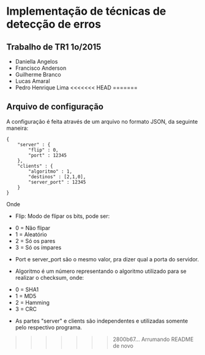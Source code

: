 # Implementação de técnicas de detecção de erros
## Trabalho de TR1 1o/2015

* Daniella Angelos
* Francisco Anderson
* Guilherme Branco
* Lucas Amaral
* Pedro Henrique Lima
<<<<<<< HEAD
=======

## Arquivo de configuração


A configuração é feita através de um arquivo no formato JSON, da seguinte maneira:

```
{
    "server" : {
        "flip" : 0,
        "port" : 12345
    },
    "clients" : {
        "algoritmo" : 1,
        "destinos" : [2,1,0],
        "server_port" : 12345
    }
}
```

Onde

* Flip: Modo de flipar os bits, pode ser:
 - 0 = Não flipar
 - 1 = Aleatório
 - 2 = Só os pares
 - 3 = Só os ímpares

* Port e server\_port são o mesmo valor, pra dizer qual a porta do servidor.

* Algoritmo é um número representando o algoritmo utilizado para se realizar o checksum, onde:
 - 0 = SHA1
 - 1 = MD5
 - 2 = Hamming
 - 3 = CRC

* As partes "server" e clients são independentes e utilizadas somente pelo respectivo programa.
>>>>>>> 2800b67... Arrumando README de novo
